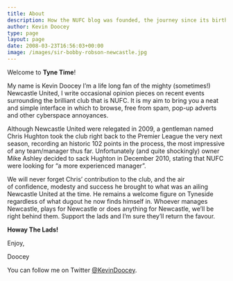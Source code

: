 ```yaml
---
title: About
description: How the NUFC blog was founded, the journey since its birth in 2009 and everything else about me - Kevin Doocey!
author: Kevin Doocey
type: page
layout: page
date: 2008-03-23T16:56:03+00:00
image: /images/sir-bobby-robson-newcastle.jpg
---
```


Welcome to **Tyne Time**!

My name is Kevin Doocey I’m a life long fan of the mighty (sometimes!) Newcastle United, I write occasional opinion pieces on recent events surrounding the brilliant club that is NUFC. It is my aim to bring you a neat and simple interface in which to browse, free from spam, pop-up adverts and other cyberspace annoyances.

Although Newcastle United were relegated in 2009, a gentleman named Chris Hughton took the club right back to the Premier League the very next season, recording an historic 102 points in the process, the most impressive of any team/manager thus far. Unfortunately (and quite shockingly) owner Mike Ashley decided to sack Hughton in December 2010, stating that NUFC were looking for “a more experienced manager”.

We will never forget Chris’ contribution to the club, and the air of confidence, modesty and success he brought to what was an ailing Newcastle United at the time. He remains a welcome figure on Tyneside regardless of what dugout he now finds himself in. Whoever manages Newcastle, plays for Newcastle or does anything for Newcastle, we’ll be right behind them. Support the lads and I’m sure they’ll return the favour.

**Howay The Lads!**

Enjoy,

Doocey

You can follow me on Twitter [@KevinDoocey][1].

[1]: https://twitter.com/kevindoocey/

